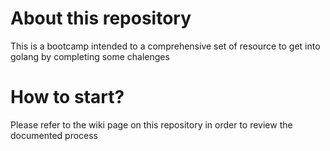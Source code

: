# About this repository

This is a bootcamp intended to a comprehensive set of resource to get into golang by completing some chalenges 

# How to start?

Please refer to the wiki page on this repository in order to review the documented process
